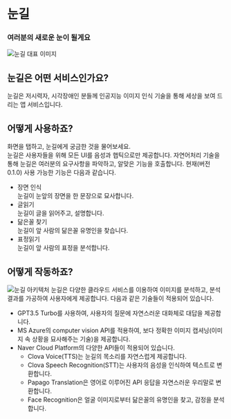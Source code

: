 # 눈길
### 여러분의 새로운 눈이 될게요   
![눈길 대표 이미지](./images/noongil-dashboard.png)
## 눈길은 어떤 서비스인가요?
눈길은 저시력자, 시각장애인 분들께 인공지능 이미지 인식 기술을 통해 세상을 보여 드리는 앱 서비스입니다.

## 어떻게 사용하죠?   
화면을 탭하고, 눈길에게 궁금한 것을 물어보세요.   
눈길은 사용자들을 위해 모든 UI를 음성과 햅틱으로만 제공합니다.
자연어처리 기술을 통해 눈길은 여러분의 요구사항을 파악하고, 알맞은 기능을 호출합니다.
현재(버전 0.1.0) 사용 가능한 기능은 다음과 같습니다.
- 장면 인식   
눈길이 눈앞의 장면을 한 문장으로 묘사합니다.
- 글읽기   
눈길이 글을 읽어주고, 설명합니다.
- 닮은꼴 찾기   
눈길이 앞 사람의 닮은꼴 유명인을 찾습니다.
- 표정읽기   
눈길이 앞 사람의 표정을 분석합니다.

## 어떻게 작동하죠?
![눈길 아키텍처](./images/NoonGil_process.png)
눈길은 다양한 클라우드 서비스를 이용하여 이미지를 분석하고, 분석 결과를 가공하여 사용자에게 제공합니다. 다음과 같은 기술들이 적용되어 있습니다.
- GPT3.5 Turbo를 사용하여, 사용자의 질문에 자연스러운 대화체로 대답을 제공합니다.
- MS Azure의 computer vision API를 적용하여, 보다 정확한 이미지 캡셔닝(이미지 속 상황을 묘사해주는 기술)을 제공합니다.
- Naver Cloud Platform의 다양한 API들이 적용되어 있습니다.
  - Clova Voice(TTS)는 눈길의 목소리를 자연스럽게 제공합니다.
  - Clova Speech Recognition(STT)는 사용자의 음성을 인식하여 텍스트로 변환합니다.
  - Papago Translation은 영어로 이루어진 API 응답을 자연스러운 우리말로 변환합니다.
  - Face Recognition은 얼굴 이미지로부터 닮은꼴의 유명인을 찾고, 감정을 분석합니다.


